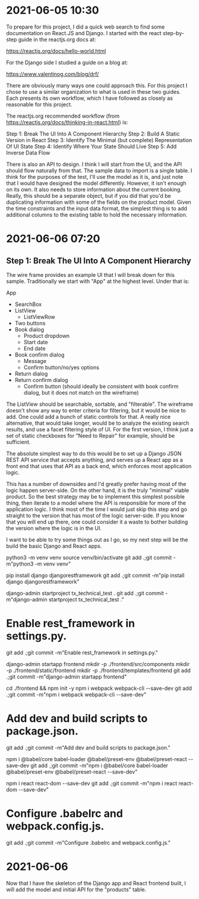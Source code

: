 # 2021-06-05 10:30

To prepare for this project, I did a quick web search to find some documentation on React.JS and Django. I started with the react step-by-step guide in the reactjs.org docs at:

  https://reactjs.org/docs/hello-world.html
  

For the Django side I studied a guide on a blog at:

  https://www.valentinog.com/blog/drf/


There are obviously many ways one could approach this. For this project I chose to use a similar organization to what is used in these two guides. Each presents its own workflow, which I have followed as closely as reasonable for this project.

The reactjs.org recommended workflow (from https://reactjs.org/docs/thinking-in-react.html) is:

Step 1: Break The UI Into A Component Hierarchy
Step 2: Build A Static Version in React
Step 3: Identify The Minimal (but complete) Representation Of UI State
Step 4: Identify Where Your State Should Live
Step 5: Add Inverse Data Flow

There is also an API to design. I think I will start from the UI, and the API should flow naturally from that. The sample data to import is a single table.
 I think for the purposes of the test, I'll use the model as it is, and just note that I would have designed the model differently. However, it isn't enough on its own. It also needs to store information about the current booking. Really, this should be a separate object, but if you did that you'd be duplicating information with some of the fields on the product model. Given the time constraints and the input data format, the simplest thing is to add additional columns to the existing table to hold the necessary information.


# 2021-06-06 07:20

## Step 1: Break The UI Into A Component Hierarchy

The wire frame provides an example UI that I will break down for this sample. Traditionally we start with "App" at the highest level. Under that is:

App
  - SearchBox
  - ListView
    - ListViewRow
  - Two buttons
  - Book dialog
    - Product dropdown
	- Start date
	- End date
  - Book confirm dialog
    - Message
	- Confirm button/no/yes options
  - Return dialog
  - Return confirm dialog
	- Confirm button (should ideally be consistent with book confirm dialog, but it does not match on the wireframe)

The ListView should be searchable, sortable, and "filterable". The wireframe doesn't show any way to enter criteria for filtering, but it would be nice to add. One could add a bunch of static controls for that. A really nice alternative, that would take longer, would be to analyze the existing search results, and use a facet filtering style of UI. For the first version, I think just a set of static checkboxes for "Need to Repair" for example, should be sufficient.

The absolute simplest way to do this would be to set up a Django JSON REST API service that accepts anything, and serves up a React app as a front end that uses that API as a back end, which enforces most application logic.

This has a number of downsides and I'd greatly prefer having most of the logic happen server-side. On the other hand, it is the truly "minimal" viable product. So the best strategy may be to implement this simplest possible thing, then iterate to a model where the API is responsible for more of the application logic. I think most of the time I would just skip this step and go straight to the version that has most of the logic server-side. If you know that you will end up there, one could consider it a waste to bother building the version where the logic is in the UI.

I want to be able to try some things out as I go, so my next step will be the build the basic Django and React apps.

python3 -m venv venv
source venv/bin/activate
git add .;git commit -m"python3 -m venv venv"

pip install django djangorestframework
git add .;git commit -m"pip install django djangorestframework"

django-admin startproject tx_technical_test .
git add .;git commit -m"django-admin startproject tx_technical_test ."

# Enable rest_framework in settings.py.
git add .;git commit -m"Enable rest_framework in settings.py."

django-admin startapp frontend
mkdir -p ./frontend/src/components
mkdir -p ./frontend/static/frontend
mkdir -p ./frontend/templates/frontend
git add .;git commit -m"django-admin startapp frontend"

cd ./frontend && npm init -y
npm i webpack webpack-cli --save-dev
git add .;git commit -m"npm i webpack webpack-cli --save-dev"

# Add dev and build scripts to package.json.
git add .;git commit -m"Add dev and build scripts to package.json."

npm i @babel/core babel-loader @babel/preset-env @babel/preset-react --save-dev
git add .;git commit -m"npm i @babel/core babel-loader @babel/preset-env @babel/preset-react --save-dev"

npm i react react-dom --save-dev
git add .;git commit -m"npm i react react-dom --save-dev"

# Configure .babelrc and webpack.config.js.
git add .;git commit -m"Configure .babelrc and webpack.config.js."


# 2021-06-06

Now that I have the skeleton of the Django app and React frontend built, I will add the model and initial API for the "products" table.